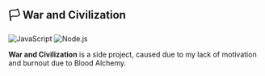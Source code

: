 ## 🏳️ War and Civilization
![JavaScript](https://img.shields.io/badge/JavaScript-F7DF1E?style=for-the-badge&logo=javascript&logoColor=black)
![Node.js](https://img.shields.io/badge/Node.js-43853D?style=for-the-badge&logo=node.js&logoColor=white)

**War and Civilization** is a side project, caused due to my lack of motivation and burnout due to Blood Alchemy.
